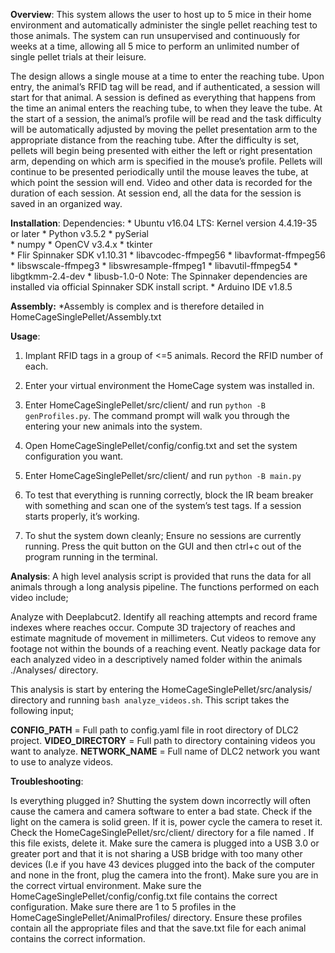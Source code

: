 **Overview**:
This system allows the user to host up to 5 mice in their home environment and automatically administer the single pellet reaching test to those animals. The system can run unsupervised and continuously for weeks at a time, allowing all 5 mice to perform an unlimited number of single pellet trials at their leisure. 

The design allows a single mouse at a time to enter the reaching tube. Upon entry, the animal’s RFID tag will be read, and if authenticated, a session will start for that animal. A session is defined as everything that happens from the time an animal enters the reaching tube, to when they leave the tube. At the start of a session, the animal’s profile will be read and the task difficulty will be automatically adjusted by moving the pellet presentation arm to the appropriate distance from the reaching tube. After the difficulty is set, pellets will begin being presented with either the left or right presentation arm, depending on which arm is specified in the mouse’s profile. Pellets will continue to be presented periodically until the mouse leaves the tube, at which point the session will end. Video and other data is recorded for the duration of each session. At session end, all the data for the session is saved in an organized way. 

**Installation**:
    Dependencies:
	* Ubuntu v16.04 LTS: Kernel version 4.4.19-35 or later
	* Python v3.5.2
		* pySerial	
		* numpy
		* OpenCV v3.4.x
		* tkinter 	
	* Flir Spinnaker SDK v1.10.31
		* libavcodec-ffmpeg56
		* libavformat-ffmpeg56
		* libswscale-ffmpeg3
		* libswresample-ffmpeg1
		* libavutil-ffmpeg54
		* libgtkmm-2.4-dev
		* libusb-1.0-0
	Note: The Spinnaker dependencies are installed via official Spinnaker SDK install script.
	* Arduino IDE v1.8.5

**Assembly:**
	*Assembly is complex and is therefore detailed in HomeCageSinglePellet/Assembly.txt
	

**Usage**:
1. Implant RFID tags in a group of <=5 animals. Record the RFID number of each.

2. Enter your virtual environment the HomeCage system was installed in.

3. Enter HomeCageSinglePellet/src/client/ and run `python -B genProfiles.py`. The command prompt
	will walk you through the entering your new animals into the system.

4. Open HomeCageSinglePellet/config/config.txt and set the system configuration you want.

5. Enter HomeCageSinglePellet/src/client/ and run `python -B main.py`

6. To test that everything is running correctly, block the IR beam breaker with something
	and scan one of the system’s test tags. If a session starts properly, it’s working.

7. To shut the system down cleanly; Ensure no sessions are currently running. Press the quit
	button on the GUI and then ctrl+c out of the program running in the terminal.



**Analysis**:
A high level analysis script is provided that runs the data for all animals through a long analysis pipeline. The functions performed on each video include;

Analyze with Deeplabcut2.
Identify all reaching attempts and record frame indexes where reaches occur.
Compute 3D trajectory of reaches and estimate magnitude of movement in millimeters.
Cut videos to remove any footage not within the bounds of a reaching event.
Neatly package data for each analyzed video in a descriptively named folder within the animals ./Analyses/ directory.

This analysis is start by entering the HomeCageSinglePellet/src/analysis/ directory and running
`bash analyze_videos.sh`. This script takes the following input;

**CONFIG_PATH** = Full path to config.yaml file in root directory of DLC2 project.
**VIDEO_DIRECTORY** = Full path to directory containing videos you want to analyze.
**NETWORK_NAME** = Full name of DLC2 network you want to use to analyze videos.













**Troubleshooting**:

 Is everything plugged in?
 Shutting the system down incorrectly will often cause the camera and camera software to enter a bad state.
Check if the light on the camera is solid green. If it is, power cycle the camera to reset it.
Check the HomeCageSinglePellet/src/client/ directory for a file named <KILL>. If this file exists, delete it.
Make sure the camera is plugged into a USB 3.0 or greater port and that it is not sharing a USB bridge with too many other devices (I.e if you have 43 devices plugged into the back of the computer and none in the front, plug the camera into the front).
Make sure you are in the correct virtual environment.
Make sure the HomeCageSinglePellet/config/config.txt file contains the correct configuration.
Make sure there are 1 to 5 profiles in the HomeCageSinglePellet/AnimalProfiles/ directory. Ensure these profiles contain all the appropriate files and that the save.txt file for each animal contains the correct information. 


